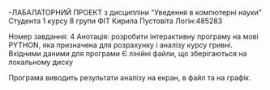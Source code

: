 -ЛАБАЛАТОРНИЙ ПРОЕКТ
з дисципліни "Уведення в компютерні науки"
Студента 1 курсу 8 групи ФІТ
Кирила Пустовіта
Логін:485283

Номер завдання: 4
Анотація:
розробити інтерактивну програму на мові PYTHON, яка призначена для розрахунку і аналізу курсу гривні.
Вхідними даними для програми Є лінійні файли, що зберігаються на локальному диску


Програма виводить результати аналізу на екран, в файл та на графік.

